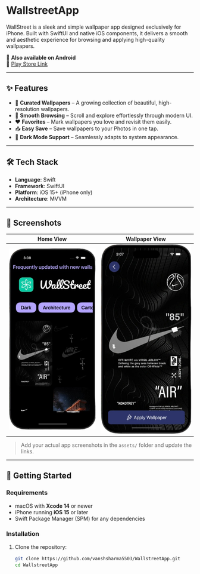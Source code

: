 # WallstreetApp

WallStreet is a sleek and simple wallpaper app designed exclusively for iPhone. Built with SwiftUI and native iOS components, it delivers a smooth and aesthetic experience for browsing and applying high-quality wallpapers.

📱 **Also available on Android**  
🔗 [Play Store Link](https://lnkd.in/gMepCg9v)

---

## ✨ Features

- 🎨 **Curated Wallpapers** – A growing collection of beautiful, high-resolution wallpapers.
- 🔎 **Smooth Browsing** – Scroll and explore effortlessly through modern UI.
- ❤️ **Favorites** – Mark wallpapers you love and revisit them easily.
- 📥 **Easy Save** – Save wallpapers to your Photos in one tap.
- 🌙 **Dark Mode Support** – Seamlessly adapts to system appearance.

---

## 🛠️ Tech Stack

- **Language**: Swift
- **Framework**: SwiftUI
- **Platform**: iOS 15+ (iPhone only)
- **Architecture**: MVVM

---

## 🧪 Screenshots

| Home View | Wallpaper View 
|-----------|----------------|
| ![](assets/Screenshot_2025-04-26_at_3.08.16_PM-removebg-preview.png) | ![](assets/Screenshot_2025-04-26_at_3.07.19_PM-removebg-preview.png) |

> Add your actual app screenshots in the `assets/` folder and update the links.

---

## 🚀 Getting Started

### Requirements

- macOS with **Xcode 14** or newer
- iPhone running **iOS 15** or later
- Swift Package Manager (SPM) for any dependencies

### Installation

1. Clone the repository:
   ```bash
   git clone https://github.com/vanshsharma5503/WallstreetApp.git
   cd WallstreetApp
